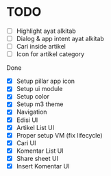 # TODO
- [ ] Highlight ayat alkitab 
- [ ] Dialog & app intent ayat alkitab
- [ ] Cari inside artikel
- [ ] Icon for artikel category

Done
- [x] Setup pillar app icon
- [x] Setup ui module
- [x] Setup color
- [x] Setup m3 theme
- [x] Navigation
- [x] Edisi UI
- [x] Artikel List UI
- [x] Proper setup VM (fix lifecycle)
- [x] Cari UI
- [x] Komentar List UI
- [x] Share sheet UI
- [x] Insert Komentar UI
